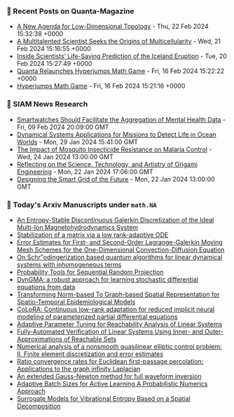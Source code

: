 ### 📝 Recent Posts on Quanta-Magazine
<!-- quanta starts -->
* <a href="https://www.quantamagazine.org/a-new-agenda-for-low-dimensional-topology-20240222/">A New Agenda for Low-Dimensional Topology</a> - Thu, 22 Feb 2024 15:32:38 +0000
* <a href="https://www.quantamagazine.org/a-multitalented-scientist-seeks-the-origins-of-multicellularity-20240221/">A Multitalented Scientist Seeks the Origins of Multicellularity</a> - Wed, 21 Feb 2024 15:16:55 +0000
* <a href="https://www.quantamagazine.org/inside-scientists-life-saving-prediction-of-the-iceland-eruption-20240220/">Inside Scientists’ Life-Saving Prediction of the Iceland Eruption</a> - Tue, 20 Feb 2024 15:27:49 +0000
* <a href="https://www.quantamagazine.org/quanta-relaunches-hyperjumps-math-game-20240216/">Quanta Relaunches Hyperjumps Math Game</a> - Fri, 16 Feb 2024 15:22:22 +0000
* <a href="https://www.quantamagazine.org/hyperjumps-math-game-20240216/">Hyperjumps Math Game</a> - Fri, 16 Feb 2024 15:21:16 +0000
<!-- quanta ends -->

### 📝 SIAM News Research
<!-- siam-news starts -->
* <a href="https://sinews.siam.org/Details-Page/smartwatches-should-facilitate-the-aggregation-of-mental-health-data">Smartwatches Should Facilitate the Aggregation of Mental Health Data</a> - Fri, 09 Feb 2024 20:09:00 GMT
* <a href="https://sinews.siam.org/Details-Page/dynamical-systems-applications-for-missions-to-detect-life-in-ocean-worlds">Dynamical Systems Applications for Missions to Detect Life in Ocean Worlds</a> - Mon, 29 Jan 2024 15:41:00 GMT
* <a href="https://sinews.siam.org/Details-Page/the-impact-of-mosquito-insecticide-resistance-on-malaria-control">The Impact of Mosquito Insecticide Resistance on Malaria Control</a> - Wed, 24 Jan 2024 13:00:00 GMT
* <a href="https://sinews.siam.org/Details-Page/reflecting-on-the-science-technology-and-artistry-of-origami-engineering">Reflecting on the Science, Technology, and Artistry of Origami Engineering</a> - Mon, 22 Jan 2024 17:06:00 GMT
* <a href="https://sinews.siam.org/Details-Page/designing-the-smart-grid-of-the-future">Designing the Smart Grid of the Future</a> - Mon, 22 Jan 2024 13:00:00 GMT
<!-- siam-news ends -->

### 📝 Today's Arxiv Manuscripts under ``math.NA``
<!-- arxiv-math-na starts -->
* <a href="https://arxiv.org/abs/2402.14615">An Entropy-Stable Discontinuous Galerkin Discretization of the Ideal Multi-Ion Magnetohydrodynamics System</a>
* <a href="https://arxiv.org/abs/2402.14657">Stabilization of a matrix via a low rank-adaptive ODE</a>
* <a href="https://arxiv.org/abs/2402.14691">Error Estimates for First- and Second-Order Lagrange-Galerkin Moving Mesh Schemes for the One-Dimensional Convection-Diffusion Equation</a>
* <a href="https://arxiv.org/abs/2402.14696">On Schr"odingerization based quantum algorithms for linear dynamical systems with inhomogeneous terms</a>
* <a href="https://arxiv.org/abs/2402.14026">Probability Tools for Sequential Random Projection</a>
* <a href="https://arxiv.org/abs/2402.14475">DynGMA: a robust approach for learning stochastic differential equations from data</a>
* <a href="https://arxiv.org/abs/2402.14539">Transforming Norm-based To Graph-based Spatial Representation for Spatio-Temporal Epidemiological Models</a>
* <a href="https://arxiv.org/abs/2402.14646">CoLoRA: Continuous low-rank adaptation for reduced implicit neural modeling of parameterized partial differential equations</a>
* <a href="https://arxiv.org/abs/2006.12091">Adaptive Parameter Tuning for Reachability Analysis of Linear Systems</a>
* <a href="https://arxiv.org/abs/2209.09321">Fully-Automated Verification of Linear Systems Using Inner- and Outer-Approximations of Reachable Sets</a>
* <a href="https://arxiv.org/abs/2303.03060">Numerical analysis of a nonsmooth quasilinear elliptic control problem: II. Finite element discretization and error estimates</a>
* <a href="https://arxiv.org/abs/2210.09023">Ratio convergence rates for Euclidean first-passage percolation: Applications to the graph infinity Laplacian</a>
* <a href="https://arxiv.org/abs/2302.04124">An extended Gauss-Newton method for full waveform inversion</a>
* <a href="https://arxiv.org/abs/2306.05843">Adaptive Batch Sizes for Active Learning A Probabilistic Numerics Approach</a>
* <a href="https://arxiv.org/abs/2402.12744">Surrogate Models for Vibrational Entropy Based on a Spatial Decomposition</a>
<!-- arxiv-math-na ends -->
